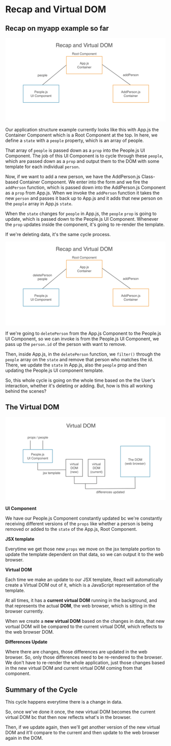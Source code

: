 # Recap and Virtual DOM

## Recap on myapp example so far

<kbd>![alt text](img/addupdatecycle.png "screenshot")</kbd>

Our application structure example currently looks like this with App.js the Container Component which is a Root Component at the top. In here, we define a ```state``` with a ```people``` property, which is an array of people.

That array of ```people``` is passed down as a ```prop``` into the People.js UI Component. The job of this UI Component is to cycle through these ```people```, which are passed down as a ```prop``` and output them to the DOM with some template for each individual ```person```.

Now, if we want to add a new person, we have the AddPerson.js Class-based Container Component. We enter into the form and we fire the ```addPerson``` function, which is passed down into the AddPerson.js Component as a ```prop``` from App.js. When we invoke the ```addPerson``` function it takes the new ```person``` and passes it back up to App.js and it adds that new person on the ```people``` array in App.js ```state```.

When the ```state``` changes for ```people``` in App.js, the ```people``` ```prop``` is going to update, which is passed down to the People.js UI Component. Whenever the ```prop``` updates inside the component, it's going to re-render the template.

If we're deleting data, it's the same cycle process.

<kbd>![alt text](img/deletecycle.png "screenshot")</kbd>

If we're going to ```deletePerson``` from the App.js Component to the People.js UI Component, so we can invoke is from the People.js UI Component, we pass up the ```person.id``` of the person with want to remove.

Then, inside App.js, in the ```deletePerson``` function, we ```filter()``` through the ```people``` array on the ```state``` and remove that person who matches the id. There, we update the ```state``` in App.js, also the ```people``` prop and then updating the People.js UI component template.

So, this whole cycle is going on the whole time based on the the User's interaction, whether it's deleting or adding. But, how is this all working behind the scenes?

## The Virtual DOM

<kbd>![alt text](img/virtualdom.png "screenshot")</kbd>

**UI Component**

We have our People.js Component constantly updated bc we're constantly receiving different versions of the ```props``` like whether a person is being removed or added to the ```state``` of the App.js, Root Component.

**JSX template**

Everytime we get those new ```props``` we move on the jsx template portion to update the template dependent on that data, so we can output it to the web browser.


**Virtual DOM**

Each time we make an update to our JSX template, React will automatically create a Virtual DOM out of it, which is a JavaScript representation of the template.

At all times, it has a **current virtual DOM** running in the background, and that represents the actual **DOM**, the web browser, which is sitting in the browser currently.

When we create a **new virtual DOM** based on the changes in data, that new vortual DOM will be compared to the current virtual DOM, which reflects to the web browser DOM.

**Differences Update**

Where there are changes, those differences are updated in the web browser. So, only those differences need to be re-rendered to the browser. We don't have to re-render the whole application, just those changes based in the new virtual DOM and current virtual DOM coming from that component.

## Summary of the Cycle

This cycle happens everytime there is a change in data.

So, once we've done it once, the new virtual DOM becomes the current virtual DOM bc that then now reflects what's in the browser.

Then, if we update again, then we'll get another version of the new virtual DOM and it'll compare to the current and then update to the web browser again in the DOM.